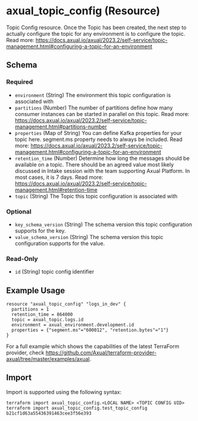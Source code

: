 # axual_topic_config (Resource)

Topic Config resource. Once the Topic has been created, the next step to actually configure the topic for any environment is to configure the topic. Read more: https://docs.axual.io/axual/2023.2/self-service/topic-management.html#configuring-a-topic-for-an-environment

<!-- schema generated by tfplugindocs -->
## Schema

### Required

- `environment` (String) The environment this topic configuration is associated with
- `partitions` (Number) The number of partitions define how many consumer instances can be started in parallel on this topic. Read more: https://docs.axual.io/axual/2023.2/self-service/topic-management.html#partitions-number
- `properties` (Map of String) You can define Kafka properties for your topic here. segment.ms property needs to always be included. Read more: https://docs.axual.io/axual/2023.2/self-service/topic-management.html#configuring-a-topic-for-an-environment
- `retention_time` (Number) Determine how long the messages should be available on a topic. There should be an agreed value most likely discussed in Intake session with the team supporting Axual Platform. In most cases, it is 7 days. Read more: https://docs.axual.io/axual/2023.2/self-service/topic-management.html#retention-time
- `topic` (String) The Topic this topic configuration is associated with

### Optional

- `key_schema_version` (String) The schema version this topic configuration supports for the key.
- `value_schema_version` (String) The schema version this topic configuration supports for the value.

### Read-Only

- `id` (String) topic config identifier

## Example Usage

```hcl
resource "axual_topic_config" "logs_in_dev" {
  partitions = 1
  retention_time = 864000
  topic = axual_topic.logs.id
  environment = axual_environment.development.id
  properties = {"segment.ms"="600012", "retention.bytes"="1"}
}
```

For a full example which shows the capabilities of the latest TerraForm provider, check https://github.com/Axual/terraform-provider-axual/tree/master/examples/axual.

## Import

Import is supported using the following syntax:

```shell
terraform import axual_topic_config.<LOCAL NAME> <TOPIC CONFIG UID>
terraform import axual_topic_config.test_topic_config b21cf1d63a55436391463cee3f56e393
```